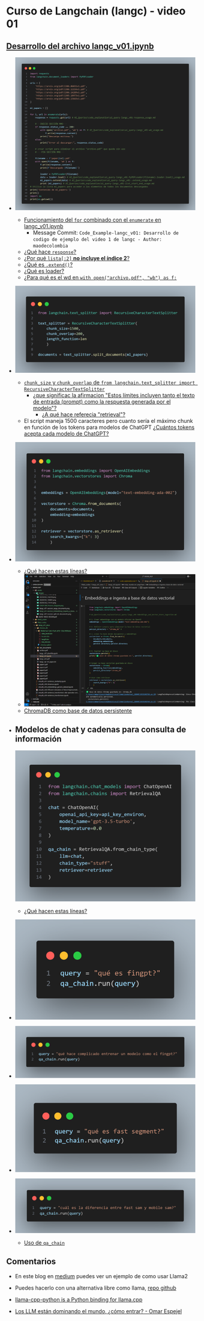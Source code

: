 # Curso de Langchain (langc) - video 01

## [Desarrollo del archivo langc_v01.ipynb](../../Platzi_codes/langc/v01/langc_v01.ipynb)

- ![Sección "Carga de documents"](../../assets/images/langc_v01-seccion_carga_documents.png)

  - [Funcionamiento del `for` combinado con el `enumerate` en langc_v01.ipynb](../AI_Queries/code_explanation/ai_query-langc_v01-for_usage.md)
    - Message Commit: `Code_Example-langc_v01: Desarrollo de codigo de ejemplo del video 1 de langc - Author: maodecolombia`
  - [¿Qué hace `response`?](../AI_Queries/code_explanation/ai_query-langc_v01-response_usage.md)
  - [¿Por qué `lista[:2]` **no incluye el índice 2**?](../AI_Queries/code_explanation/ai_query-langc_v01-list_start_end_usage.md)
  - [¿Qué es `.extend()`?](../AI_Queries/code_explanation/ai_query-langc_v01-.extend_usage.md)
  - [¿Qué es loader?](../AI_Queries/code_explanation/ai_query-langc_v01-PyPDFLoader(filename).loader.load()_usage.md)
  - [¿Para qué es el  wd en `with open("archivo.pdf", "wb") as f:`](../AI_Queries/code_explanation/ai_query-langc_v01-wb_usage.md)

- ![alt text](../../assets/images/langc_v01-seccion_split_de_documents.png)
  - [`chunk_size` y `chunk_overlap` de `from langchain.text_splitter import RecursiveCharacterTextSplitter`](../AI_Queries/code_explanation/ai_query-langc_v01-chunk_usage.md)
    - [¿que significac la afirmacion "Estos límites incluyen tanto el texto de entrada (prompt) como la respuesta generada por el modelo"?](../AI_Queries/code_explanation/ai_query-langc_v01-meaning_inputpromptandanswer.md)
      - [¿A qué hace referecia "retrieval"?](../AI_Queries/code_explanation/ai_query-langc_v01-retrieval_meaning.md)
  - El script maneja 1500 caracteres pero cuanto sería el máximo chunk en función de los tokens para modelos de ChatGPT [¿Cuántos tokens acepta cada modelo de ChatGPT?](../AI_Queries/code_explanation/ai_query-langc_v01-max_tokens_Chatgptmodels.md)

- ![Embeddings e ingesta a base de datos vectorial](../../assets/images/langc_v01-seccion_Embeddings_ingesta_a_base_de_datos_vectorial.png)
  - [¿Qué hacen estas líneas?](../AI_Queries/code_explanation/ai_query-langc_v01-Embeddings_and_Vector_Store_Ingestion.md)
  - ![nuevas lineas de código](../../assets/images/langc_v01-seccion_Embeddings_ingesta_a_base_de_datos_vectorial-MOD.png)
  - [ChromaDB como base de datos persistente](../AI_Queries/code_explanation/ai_query-langc_v01-persistent_chromadb.md)

- ## Modelos de chat y cadenas para consulta de información
  ![alt text](../../assets/images/langc_v01-seccion_modelos-de-chat-y-cadenas-para-consultas.png)

  - [¿Qué hacen estas líneas?](../AI_Queries/code_explanation/ai_query-langc_v01-Chat_Models_and_Retrieval_Chains_for_Information_Querying.md)

- ![alt text](../../assets/images/langc_v01-seccion_modelos-de-chat-y-cadenas-para-consultas(query1).png)
- ![alt text](../../assets/images/langc_v01-seccion_modelos-de-chat-y-cadenas-para-consultas(query2).png)
- ![alt text](../../assets/images/langc_v01-seccion_modelos-de-chat-y-cadenas-para-consultas(query3).png)
- ![alt text](../../assets/images/langc_v01-seccion_modelos-de-chat-y-cadenas-para-consultas(query4).png)
  - [Uso de `qa_chain`](../AI_Queries/code_explanation/ai_query-langc_v01-qa_chain.run()_usage.md)

## Comentarios

- En este blog en [medium](https://medium.com/@murtuza753/using-llama-2-0-faiss-and-langchain-for-question-answering-on-your-own-data-682241488476) puedes ver un ejemplo de como usar Llama2

- Puedes hacerlo con una alternativa libre como llama, [repo github](https://github.com/gabalzate/LLM-s/tree/f03d4b8c6b8aa666c7db97f03da341842d14fcbe/Langchain-basico-pregunta-documentos)

- [llama-cpp-python is a Python binding for llama.cpp](https://python.langchain.com/docs/integrations/llms/llamacpp/)

- [Los LLM están dominando el mundo, ¿cómo entrar? - Omar Espejel](https://platzi.com/cursos/platziconf2023mx/los-llm-estan-dominando-el-mundo-como-entrar-omar-/)